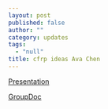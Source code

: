 ```yaml
---
layout: post
published: false
author: ""
category: updates
tags: 
  - "null"
title: cfrp ideas Ava Chen
---
```




[Presentation](https://docs.google.com/presentation/d/1Ii1-CeDE0W5x1tt-EfvTO_S7BzIzz8_oibcD2j-04Pg/edit?usp=sharing)

[GroupDoc](https://drive.google.com/open?id=1HV8B3VCmd9JtBubb7FR7sX-7gWZOhgkKYGhFWPAIlM8)
